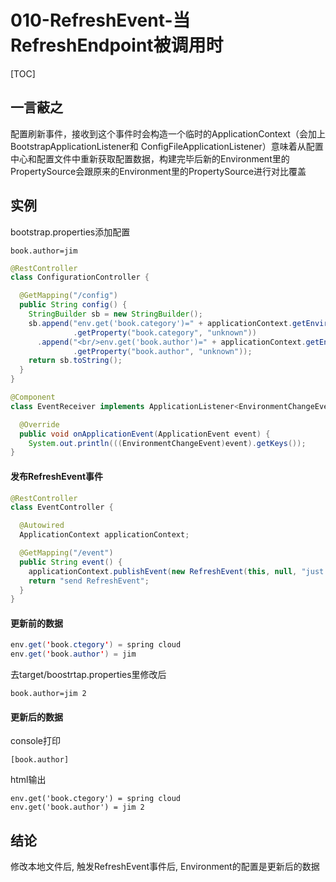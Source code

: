 # 010-RefreshEvent-当RefreshEndpoint被调用时 

[TOC]

## 一言蔽之

配置刷新事件，接收到这个事件时会构造一个临时的ApplicationContext（会加上BootstrapApplicationListener和 ConfigFileApplicationListener）意味着从配置中心和配置文件中重新获取配置数据，构建完毕后新的Environment里的PropertySource会跟原来的Environment里的PropertySource进行对比覆盖

## 实例

bootstrap.properties添加配置

```properties
book.author=jim
```

 ```java
 @RestController
 class ConfigurationController {
 
   @GetMapping("/config")
   public String config() {
     StringBuilder sb = new StringBuilder();
     sb.append("env.get('book.category')=" + applicationContext.getEnvironment()
               .getProperty("book.category", "unknown"))
       .append("<br/>env.get('book.author')=" + applicationContext.getEnvironment()
               .getProperty("book.author", "unknown"));
     return sb.toString();
   }
 }
 
 @Component
 class EventReceiver implements ApplicationListener<EnvironmentChangeEvent> {
 
   @Override
   public void onApplicationEvent(ApplicationEvent event) {
     System.out.println(((EnvironmentChangeEvent)event).getKeys());
 }
 ```

#### 发布RefreshEvent事件

```java
@RestController
class EventController {

  @Autowired
  ApplicationContext applicationContext;

  @GetMapping("/event")
  public String event() {
    applicationContext.publishEvent(new RefreshEvent(this, null, "just for test"));
    return "send RefreshEvent";
  }
}
```

#### 更新前的数据

```java
env.get('book.ctegory') = spring cloud
env.get('book.author') = jim
```

去target/boostrtap.properties里修改后

```properties
book.author=jim 2
```

#### 更新后的数据

console打印

```
[book.author]
```

html输出

```
env.get('book.ctegory') = spring cloud
env.get('book.author') = jim 2
```

## 结论

修改本地文件后, 触发RefreshEvent事件后, Environment的配置是更新后的数据
